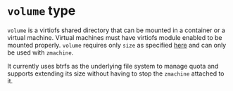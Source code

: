 # `volume` type

`volume` is a virtiofs shared directory that can be mounted in a container or a virtual machine. Virtual machines must have virtiofs module enabled to be mounted properly. `volume` requires only `size` as specified [here](../../../pkg/gridtypes/zos/volume.go) and can only be used with `zmachine`.

It currently uses btrfs as the underlying file system to manage quota and supports extending its size without having to stop the `zmachine` attached to it.
